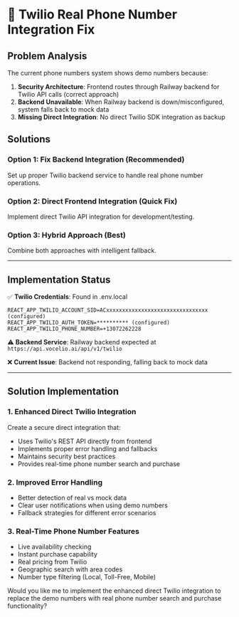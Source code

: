 # 🔧 Twilio Real Phone Number Integration Fix

## Problem Analysis

The current phone numbers system shows demo numbers because:

1. **Security Architecture**: Frontend routes through Railway backend for Twilio API calls (correct approach)
2. **Backend Unavailable**: When Railway backend is down/misconfigured, system falls back to mock data
3. **Missing Direct Integration**: No direct Twilio SDK integration as backup

## Solutions

### Option 1: Fix Backend Integration (Recommended)
Set up proper Twilio backend service to handle real phone number operations.

### Option 2: Direct Frontend Integration (Quick Fix)
Implement direct Twilio API integration for development/testing.

### Option 3: Hybrid Approach (Best)
Combine both approaches with intelligent fallback.

---

## Implementation Status

✅ **Twilio Credentials**: Found in .env.local
```
REACT_APP_TWILIO_ACCOUNT_SID=ACxxxxxxxxxxxxxxxxxxxxxxxxxxxxxxxx (configured)
REACT_APP_TWILIO_AUTH_TOKEN=********** (configured)
REACT_APP_TWILIO_PHONE_NUMBER=+13072262228
```

⚠️ **Backend Service**: Railway backend expected at `https://api.vocelio.ai/api/v1/twilio`

❌ **Current Issue**: Backend not responding, falling back to mock data

---

## Solution Implementation

### 1. Enhanced Direct Twilio Integration

Create a secure direct integration that:
- Uses Twilio's REST API directly from frontend
- Implements proper error handling and fallbacks
- Maintains security best practices
- Provides real-time phone number search and purchase

### 2. Improved Error Handling

- Better detection of real vs mock data
- Clear user notifications when using demo numbers
- Fallback strategies for different error scenarios

### 3. Real-Time Phone Number Features

- Live availability checking
- Instant purchase capability
- Real pricing from Twilio
- Geographic search with area codes
- Number type filtering (Local, Toll-Free, Mobile)

Would you like me to implement the enhanced direct Twilio integration to replace the demo numbers with real phone number search and purchase functionality?
